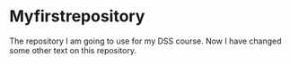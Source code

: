 # Myfirstrepository
The repository I am going to use for my DSS course. Now I have changed some other text on this repository.

